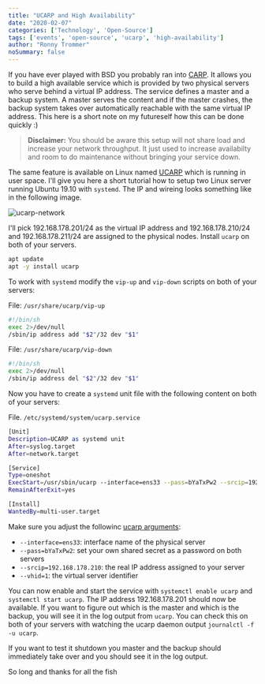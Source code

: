 ```yaml
---
title: "UCARP and High Availability"
date: "2020-02-07"
categories: ['Technology', 'Open-Source']
tags: ['events', 'open-source', 'ucarp', 'high-availability']
author: "Ronny Trommer"
noSummary: false
---
```


If you have ever played with BSD you probably ran into [CARP](https://en.wikipedia.org/wiki/Common_Address_Redundancy_Protocol).
It allows you to build a high available service which is provided by two physical servers who serve behind a virtual IP address.
The service defines a master and a backup system.
A master serves the content and if the master crashes, the backup system takes over automatically reachable with the same virtual IP address.
This here is a short note on my futureself how this can be done quickly :)

> **Disclaimer:**
> You should be aware this setup will not share load and increase your network throughput.
> It just used to increase availabilty and room to do maintenance without bringing your service down.

The same feature is available on Linux named [UCARP](http://manpages.ubuntu.com/manpages/trusty/man8/ucarp.8.html) which is running in user space.
I'll give you here a short tutorial how to setup two Linux server running Ubuntu 19.10 with `systemd`.
The IP and wireing looks something like in the following image.

![ucarp-network](/images/carp-setup.svg)

I'll pick 192.168.178.201/24 as the virtual IP address and 192.168.178.210/24 and 192.168.178.211/24 are assigned to the physical nodes.
Install `ucarp` on both of your servers.

```bash
apt update
apt -y install ucarp
```

To work with `systemd` modify the `vip-up` and `vip-down` scripts on both of your servers:

File: `/usr/share/ucarp/vip-up`

```bash
#!/bin/sh
exec 2>/dev/null
/sbin/ip address add "$2"/32 dev "$1"
```

File: `/usr/share/ucarp/vip-down`

```bash
#!/bin/sh
exec 2>/dev/null
/sbin/ip address del "$2"/32 dev "$1"
```

Now you have to create a `systemd` unit file with the following content on both of your servers:

File. `/etc/systemd/system/ucarp.service`

```bash
[Unit]
Description=UCARP as systemd unit
After=syslog.target
After=network.target

[Service]
Type=oneshot
ExecStart=/usr/sbin/ucarp --interface=ens33 --pass=bYaTxPw2 --srcip=192.168.178.210 --vhid=1 --addr=192.168.178.201 --shutdown --preempt --upscript=/usr/share/ucarp/vip-up --downscript=/usr/share/ucarp/vip-down -B
RemainAfterExit=yes

[Install]
WantedBy=multi-user.target
```

Make sure you adjust the followinc [ucarp arguments](http://manpages.ubuntu.com/manpages/trusty/man8/ucarp.8.html):

* `--interface=ens33`: interface name of the physical server
* `--pass=bYaTxPw2`: set your own shared secret as a password on both servers
* `--srcip=192.168.178.210`: the real IP address assigned to your server
* `--vhid=1`: the virtual server identifier

You can now enable and start the service with `systemctl enable ucarp` and `systemctl start ucarp`.
The IP address 192.168.178.201 should now be available.
If you want to figure out which is the master and which is the backup, you will see it in the log output from `ucarp`.
You can check this on both of your servers with watching the ucarp daemon output `journalctl -f -u ucarp`.

If you want to test it shutdown you master and the backup should immediately take over and you should see it in the log output.

So long and thanks for all the fish

